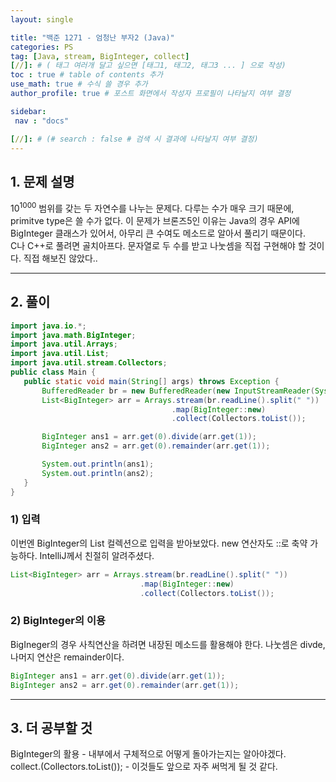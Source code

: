 ```yaml
---
layout: single

title: "백준 1271 - 엄청난 부자2 (Java)"
categories: PS
tag: [Java, stream, BigInteger, collect]
[//]: # ( 태그 여러개 달고 싶으면 [태그1, 태그2, 태그3 ... ] 으로 작성)
toc : true # table of contents 추가
use_math: true # 수식 쓸 경우 추가
author_profile: true # 포스트 화면에서 작성자 프로필이 나타날지 여부 결정

sidebar:
 nav : "docs"

[//]: # (# search : false # 검색 시 결과에 나타날지 여부 결정)
---
```


## 1. 문제 설명
 $10^{1000}$ 범위를 갖는 두 자연수를 나누는 문제다. 다루는 수가 매우 크기 때문에, primitve type은 쓸 수가 없다. 이 문제가 브론즈5인 이유는 Java의 경우 API에 BigInteger 클래스가 있어서, 아무리 큰 수여도 메소드로 알아서 풀리기 때문이다.<br/> 
 C나 C++로 풀려면 골치아프다. 문자열로 두 수를 받고 나눗셈을 직접 구현해야 할 것이다. 직접 해보진 않았다..

* * * 
## 2. 풀이
 
 ``` java
 import java.io.*;
 import java.math.BigInteger;
 import java.util.Arrays;
 import java.util.List;
 import java.util.stream.Collectors;
 public class Main {
    public static void main(String[] args) throws Exception {
        BufferedReader br = new BufferedReader(new InputStreamReader(System.in));
        List<BigInteger> arr = Arrays.stream(br.readLine().split(" "))
                                     .map(BigInteger::new)
                                     .collect(Collectors.toList());

        BigInteger ans1 = arr.get(0).divide(arr.get(1));
        BigInteger ans2 = arr.get(0).remainder(arr.get(1));

        System.out.println(ans1);
        System.out.println(ans2);
    }
 }
 ```
   
### 1) 입력
 이번엔 BigInteger의 List 컬렉션으로 입력을 받아보았다. new 연산자도 ::로 축약 가능하다. IntelliJ께서 친절히 알려주셨다.<br/>
   
 ``` java
 List<BigInteger> arr = Arrays.stream(br.readLine().split(" "))
                              .map(BigInteger::new)
                              .collect(Collectors.toList());
 ```
 
### 2) BigInteger의 이용
 BigIneger의 경우 사칙연산을 하려면 내장된 메소드를 활용해야 한다. 나눗셈은 divde, 나머지 연산은 remainder이다.<br/>

 ``` java
 BigInteger ans1 = arr.get(0).divide(arr.get(1));
 BigInteger ans2 = arr.get(0).remainder(arr.get(1));
 ```

* * *    
## 3. 더 공부할 것
 BigInteger의 활용 - 내부에서 구체적으로 어떻게 돌아가는지는 알아야겠다.<br/>
 collect.(Collectors.toList()); - 이것들도 앞으로 자주 써먹게 될 것 같다.
